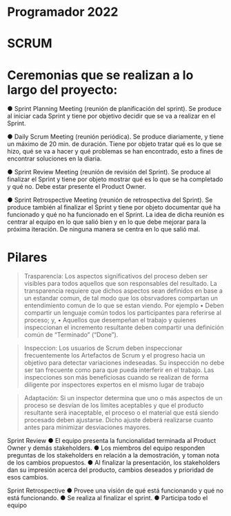 # Programador 2022

# SCRUM

# Ceremonias que se realizan a lo largo del proyecto:

● Sprint Planning Meeting (reunión de planificación del sprint). Se produce al iniciar cada
Sprint y tiene por objetivo decidir que se va a realizar en el Sprint.

● Daily Scrum Meeting (reunión periódica). Se produce diariamente, y tiene un máximo de
20 min. de duración. Tiene por objeto tratar qué es lo que se hizo, qué se va a hacer y
qué problemas se han encontrado, esto a fines de encontrar soluciones en la diaria.

● Sprint Review Meeting (reunión de revisión del Sprint). Se produce al finalizar el Sprint y
tiene por objeto mostrar qué es lo que se ha completado y qué no. Debe estar presente el
Product Owner.

● Sprint Retrospective Meeting (reunión de retrospectiva del Sprint). Se produce también al
finalizar el Sprint y tiene por objeto documentar qué ha funcionado y qué no ha funcionado
en el Sprint. La idea de dicha reunión es centrar al equipo en lo que salió bien y en lo que
debe mejorar para la próxima iteración. De ninguna manera se centra en lo que salió mal.

# Pilares

>Trasparencia: Los aspectos significativos del proceso deben ser visibles para todos aquellos que son responsables del resultado. La transparencia requiere que dichos aspectos sean definidos en base a un estandar comun, de tal modo que los obsrvadores compartan un entendimiento comun de lo que se estan viendo.
Por ejemplo 
• Deben compartir un lenguaje común todos los participantes para referirse al proceso; y, 
• Aquellos que desempeñan el trabajo y quienes inspeccionan el incremento resultante deben compartir una definición 
común de “Terminado” (“Done”). 

>Inspeccion: Los usuarios de Scrum deben inspeccionar frecuentemente los Artefactos de Scrum y el progreso hacia un objetivo para detectar variaciones indeseadas. Su inspección no debe ser tan frecuente como para que pueda interferir en el trabajo. 
Las inspecciones son más beneficiosas cuando se realizan de forma diligente por inspectores expertos en el mismo lugar de trabajo

>Adaptación: Si un inspector determina que uno o más aspectos de un proceso se desvían de los límites aceptables y que el producto resultante será inaceptable, el proceso o el material que está siendo procesado deben ajustarse. Dicho ajuste deberá realizarse cuanto antes para minimizar desviaciones mayores. 


Sprint Review
● El equipo presenta la funcionalidad terminada al Product Owner y demás stakeholders.
● Los miembros del equipo responden preguntas de los stakeholders en relación a la demostración, y toman nota de los cambios propuestos.
● Al finalizar la presentación, los stakeholders dan su impresión acerca del producto, cambios deseados y prioridad de esos cambios.

Sprint Retrospective
● Provee una visión de qué está funcionando y qué no está funcionando.
● Se realiza al finalizar el sprint.
● Participa todo el equipo
